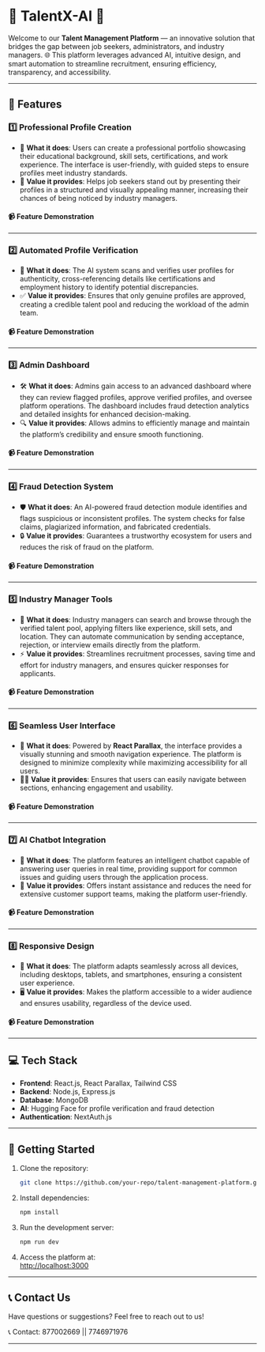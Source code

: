
# 🌟 **TalentX-AI** 🌟  

Welcome to our **Talent Management Platform** — an innovative solution that bridges the gap between job seekers, administrators, and industry managers. 🌐 This platform leverages advanced AI, intuitive design, and smart automation to streamline recruitment, ensuring efficiency, transparency, and accessibility.  

---

## 🚀 **Features**  

### 1️⃣ **Professional Profile Creation**  
- 🎯 **What it does**: Users can create a professional portfolio showcasing their educational background, skill sets, certifications, and work experience. The interface is user-friendly, with guided steps to ensure profiles meet industry standards.  
- 🌟 **Value it provides**: Helps job seekers stand out by presenting their profiles in a structured and visually appealing manner, increasing their chances of being noticed by industry managers.  

#### 📹 **Feature Demonstration**  


---

### 2️⃣ **Automated Profile Verification**  
- 🤖 **What it does**: The AI system scans and verifies user profiles for authenticity, cross-referencing details like certifications and employment history to identify potential discrepancies.  
- ✅ **Value it provides**: Ensures that only genuine profiles are approved, creating a credible talent pool and reducing the workload of the admin team.  

#### 📹 **Feature Demonstration**  
 

---

### 3️⃣ **Admin Dashboard**  
- 🛠️ **What it does**: Admins gain access to an advanced dashboard where they can review flagged profiles, approve verified profiles, and oversee platform operations. The dashboard includes fraud detection analytics and detailed insights for enhanced decision-making.  
- 🔍 **Value it provides**: Allows admins to efficiently manage and maintain the platform’s credibility and ensure smooth functioning.  

#### 📹 **Feature Demonstration**  


---

### 4️⃣ **Fraud Detection System**  
- 🛡️ **What it does**: An AI-powered fraud detection module identifies and flags suspicious or inconsistent profiles. The system checks for false claims, plagiarized information, and fabricated credentials.  
- 🔒 **Value it provides**: Guarantees a trustworthy ecosystem for users and reduces the risk of fraud on the platform.  

#### 📹 **Feature Demonstration**  


---

### 5️⃣ **Industry Manager Tools**  
- 👔 **What it does**: Industry managers can search and browse through the verified talent pool, applying filters like experience, skill sets, and location. They can automate communication by sending acceptance, rejection, or interview emails directly from the platform.  
- ⚡ **Value it provides**: Streamlines recruitment processes, saving time and effort for industry managers, and ensures quicker responses for applicants.  

#### 📹 **Feature Demonstration**  
 

---

### 6️⃣ **Seamless User Interface**  
- 🌌 **What it does**: Powered by **React Parallax**, the interface provides a visually stunning and smooth navigation experience. The platform is designed to minimize complexity while maximizing accessibility for all users.  
- 🚶‍♀️ **Value it provides**: Ensures that users can easily navigate between sections, enhancing engagement and usability.  

#### 📹 **Feature Demonstration**  
  

---

### 7️⃣ **AI Chatbot Integration**  
- 💬 **What it does**: The platform features an intelligent chatbot capable of answering user queries in real time, providing support for common issues and guiding users through the application process.  
- 🧠 **Value it provides**: Offers instant assistance and reduces the need for extensive customer support teams, making the platform user-friendly.  

#### 📹 **Feature Demonstration**  
 

---

### 8️⃣ **Responsive Design**  
- 📱 **What it does**: The platform adapts seamlessly across all devices, including desktops, tablets, and smartphones, ensuring a consistent user experience.  
- 🖥️ **Value it provides**: Makes the platform accessible to a wider audience and ensures usability, regardless of the device used.  

#### 📹 **Feature Demonstration**  


---

## 💻 **Tech Stack**  
- **Frontend**: React.js, React Parallax, Tailwind CSS  
- **Backend**: Node.js, Express.js  
- **Database**: MongoDB  
- **AI**: Hugging Face for profile verification and fraud detection  
- **Authentication**: NextAuth.js  

---

## 📂 **Getting Started**  

1. Clone the repository:  
   ```bash  
   git clone https://github.com/your-repo/talent-management-platform.git  
   ```  
2. Install dependencies:  
   ```bash  
   npm install  
   ```  
3. Run the development server:  
   ```bash  
   npm run dev  
   ```  
4. Access the platform at:  
   [http://localhost:3000](http://localhost:3000)  

---

## 📞 **Contact Us**  
Have questions or suggestions? Feel free to reach out to us! 

📞 Contact: 877002669 || 7746971976  

---  


